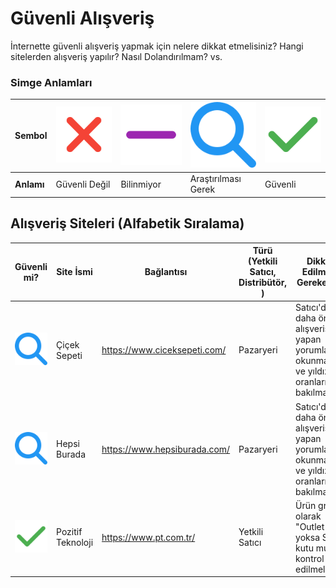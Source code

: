 # Güvenli Alışveriş
İnternette güvenli alışveriş yapmak için nelere dikkat etmelisiniz? Hangi sitelerden alışveriş yapılır? Nasıl Dolandırılmam? vs.

### Simge Anlamları

<!--
| Sembol | Anlamı |
| - | - |
| [![değil](assets/xmark.svg)](##) | Değil |
| [![bilinmiyor](assets/minus.svg)](##) | Bilinmiyor |
| [![araştırılması gerek](assets/magnifying-glass.svg)](##) | Araştırılması Gerek |
| [![güvenli](assets/check.svg)](##)  | Güvenli | -->

| Sembol | [![değil](assets/xmark.svg)](##) | [![bilinmiyor](assets/minus.svg)](##) | [![araştırılması gerek](assets/magnifying-glass.svg)](##) | [![güvenli](assets/check.svg)](##) |
| - | - | - | - | - |
| **Anlamı** | Güvenli Değil | Bilinmiyor | Araştırılması Gerek | Güvenli |


## Alışveriş Siteleri (Alfabetik Sıralama)

| Güvenli mi? | Site İsmi    | Bağlantısı  | Türü (Yetkili Satıcı, Distribütör, ) | Dikkat Edilmesi Gerekenler | 
| ------------ | ------------ | ----------- | ----------- | ----------- |
| [![araştırılması gerek](assets/magnifying-glass.svg)](##) | Çiçek Sepeti | https://www.ciceksepeti.com/ | Pazaryeri   | Satıcı'dan daha önce alışveriş yapan yorumları okunmalı ve yıldız oranlarına bakılmalıdır. |
| [![araştırılması gerek](assets/magnifying-glass.svg)](##) | Hepsi Burada | https://www.hepsiburada.com/ | Pazaryeri   | Satıcı'dan daha önce alışveriş yapan yorumları okunmalı ve yıldız oranlarına bakılmalıdır. |
| [![güvenli](assets/check.svg)](##)  | Pozitif Teknoloji | https://www.pt.com.tr/ | Yetkili Satıcı | Ürün grubu olarak "Outlet mi yoksa Sıfır kutu mu" kontrol edilmelidir. |
